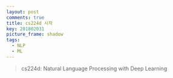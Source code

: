 ```yaml
---
layout: post
comments: true
title: cs224d 시작
key: 201802031
picture_frame: shadow
tags:
  - NLP
  - ML
---
```


> cs224d: Natural Language Processing with Deep Learning
